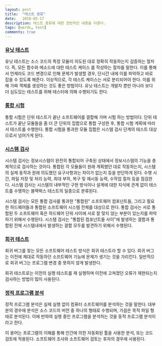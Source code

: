```yaml
---
layout: post
title:  "테스트 종류"
date:   2018-05-17
description: 테스트 종류에 대한 전반적인 내용을 다룬다.
tags: [words, test]
comments: true
---
```

### [유닛 테스트](https://ko.wikipedia.org/wiki/%EC%9C%A0%EB%8B%9B_%ED%85%8C%EC%8A%A4%ED%8A%B8)
유닛 테스트는 소스 코드의 특정 모듈이 의도된 대로 정확히 작동하는지 검증하는 절차다. 즉, 모든 함수와 메소드에 대한 테스트 케이스
를 작성하는 절차를 말한다. 이를 통해서 언제라도 코드 변경으로 인해 문제가 발생할 경우, 단시간 내에 이를 파악하고 바로 잡을 수 있도록 해준다. 이상적으로, 각 테스트 케이스는 서로 분리되어야 한다. 이를 위해 가짜 객체를 생성하는 것도 좋은 방법이다. 유닛 테스트는 개발자 뿐만 아니라 보다 더 심도있는 테스트를 위해 테스터에 의해 수행되기도 한다.

### [통합 시험](https://ko.wikipedia.org/wiki/%ED%86%B5%ED%95%A9_%EC%8B%9C%ED%97%98)
통합 시험은 단위 테스트가 끝난 소프트웨어를 결합해 가며 시험 하는 방법이다. 단위 테스트가 끝난 모듈들을 좀 더 큰 단위의 집합으로 통합 구성한 후, 통합 시험 계획에 따라서 테스트를 수행한다. 통합 시험을 통과한 모듈 집합은 시스템 검사 단계의 테스트 대상으로서 넘어가게 된다.

### [시스템 검사](https://ko.wikipedia.org/wiki/%EC%8B%9C%EC%8A%A4%ED%85%9C_%EA%B2%80%EC%82%AC)
시스템 검사는 정보시스템이 완전히 통합되어 구축된 상태에서 정보시스템의 기능을 총체적으로 검사하는 것이다. 통합된 각 모듈들이 원래 계획했던 대로 작동하는지, 시스템의 실제 동작과 원래 의도했던 요구사항과는 차이가 없는지 등을 판단하게 된다. 수행 시간, 파일 저장 및 처리 능력, 최대 부하, 복구 및 재시동 능력, 수작업 절차 등을 점검한다. 시스템 검사는 시스템의 내부적인 구현 방식이나 설계에 대한 지식에 관계 없이 테스트를 수행하는 블랙박스 테스트의 일종으로 분류된다.

시스템 검사는 모든 통합 검사를 통과한 "통합된" 소프트웨어 컴포넌트들, 그리고 필요한 하드웨어들과 통합된 소프트웨어 시스템 전체를 대상으로 한다. 통합 검사는 서로 통합된 두 소프트웨어 혹은 하드웨어 단위 사이에 서로 잘 맞지 않는 부분이 있는지를 파악하기 위해서 수행된다. 시스템 검사는 "통합된 컴포넌트들 사이"에 발생하는 결함과 통합된 전체 시스템내에서 발생하는 결함 모두를 발견하기 위해서 수행된다.

### [회귀 테스트](https://ko.wikipedia.org/wiki/%ED%9A%8C%EA%B7%80_%ED%85%8C%EC%8A%A4%ED%8A%B8)
회귀 버그를 찾는 모든 소프트웨어 테스트 방식은 회귀 테스트라 할 수 있다. 회귀 버그는 이전에 제대로 작동하던 소프트웨어 기능에 문제가 생기는 것을 가리킨다. 일반적으로 회귀 버그는 프로그램 변경 중 뜻하지 않게 발생한다.

회귀 테스트로는 이전의 실행 테스트를 재 실행하며 이전에 고쳐졌던 오류가 재현되는지 검사하는 방법이 많이 사용된다.

### [정적 프로그램 분석](https://ko.wikipedia.org/wiki/%EC%A0%95%EC%A0%81_%ED%94%84%EB%A1%9C%EA%B7%B8%EB%9E%A8_%EB%B6%84%EC%84%9D)
정적 프로그램 분석은 실제 실행 없이 컴퓨터 소프트웨어를 분석하는 것을 말한다. 대부분의 경우에 분석은 소스 코드의 버전 중 하나의 형태로 수행되며, 가끔은 목적 파일 형태로 분석된다. 이에 반하여 실행 중인 프로그램을 분석하는 것을 동적 프로그램 분석이라고 한다.

이 용어는 프로그램의 이해를 통해 인간에 의한 자동화된 툴을 사용한 분석, 또는 코드 검토에 적용된다. 소프트웨어 조사와 소프트웨어 검토는 후자의 경우에 사용된다.